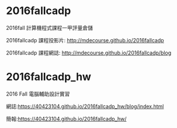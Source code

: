 # 2016fallcadp
2016fall 計算機程式課程一甲評量倉儲

2016fallcadp 課程投影片: http://mdecourse.github.io/2016fallcadp

2016fallcadp 課程網誌: http://mdecourse.github.io/2016fallcadp/blog

# 2016fallcadp_hw

2016 Fall 電腦輔助設計實習

網誌:https://40423104.github.io/2016fallcadp_hw/blog/index.html

簡報:https://40423104.github.io/2016fallcadp_hw/

